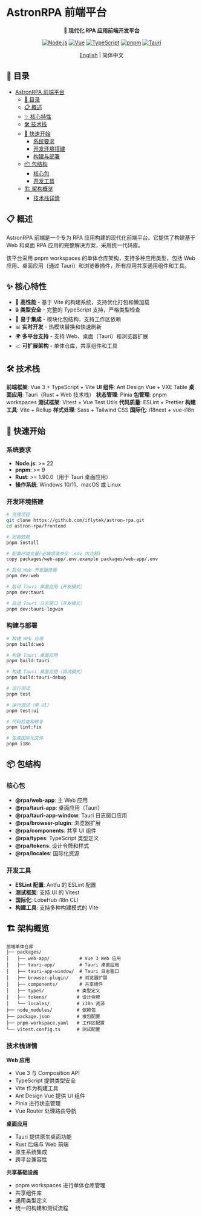 # AstronRPA 前端平台

<div align="center">

**🎨 现代化 RPA 应用前端开发平台**

[![Node.js](https://img.shields.io/badge/node.js-22+-green.svg)](https://nodejs.org/)
[![Vue](https://img.shields.io/badge/vue-3+-4FC08D.svg)](https://vuejs.org/)
[![TypeScript](https://img.shields.io/badge/typescript-5.9+-blue.svg)](https://www.typescriptlang.org/)
[![pnpm](https://img.shields.io/badge/pnpm-9+-orange.svg)](https://pnpm.io/)
[![Tauri](https://img.shields.io/badge/tauri-1.6+-purple.svg)](https://tauri.app/)

[English](README.md) | 简体中文

</div>

## 📑 目录

- [AstronRPA 前端平台](#astronrpa-前端平台)
  - [📑 目录](#-目录)
  - [📋 概述](#-概述)
  - [✨ 核心特性](#-核心特性)
  - [🛠️ 技术栈](#️-技术栈)
  - [🚀 快速开始](#-快速开始)
    - [系统要求](#系统要求)
    - [开发环境搭建](#开发环境搭建)
    - [构建与部署](#构建与部署)
  - [📦 包结构](#-包结构)
    - [核心包](#核心包)
    - [开发工具](#开发工具)
  - [🏗️ 架构概览](#️-架构概览)
    - [技术栈详情](#技术栈详情)

## 📋 概述

AstronRPA 前端是一个专为 RPA 应用构建的现代化前端平台。它提供了构建基于 Web 和桌面 RPA 应用的完整解决方案，采用统一代码库。

该平台采用 pnpm workspaces 的单体仓库架构，支持多种应用类型，包括 Web 应用、桌面应用（通过 Tauri）和浏览器插件，所有应用共享通用组件和工具。

## ✨ 核心特性

- 🚀 **高性能** - 基于 Vite 的构建系统，支持优化打包和懒加载
- 🔒 **类型安全** - 完整的 TypeScript 支持，严格类型检查
- 🔧 **易于集成** - 模块化包结构，支持工作区依赖
- 📊 **实时开发** - 热模块替换和快速刷新
- 🌍 **多平台支持** - 支持 Web、桌面（Tauri）和浏览器扩展
- 📈 **可扩展架构** - 单体仓库，共享组件和工具

## 🛠️ 技术栈

**前端框架**: Vue 3 + TypeScript + Vite
**UI 组件**: Ant Design Vue + VXE Table
**桌面应用**: Tauri（Rust + Web 技术栈）
**状态管理**: Pinia
**包管理**: pnpm workspaces
**测试框架**: Vitest + Vue Test Utils
**代码质量**: ESLint + Prettier
**构建工具**: Vite + Rollup
**样式处理**: Sass + Tailwind CSS
**国际化**: i18next + vue-i18n

## 🚀 快速开始

### 系统要求

- **Node.js**: >= 22
- **pnpm**: >= 9
- **Rust**: >= 1.90.0（用于 Tauri 桌面应用）
- **操作系统**: Windows 10/11、macOS 或 Linux

### 开发环境搭建

```bash
# 克隆项目
git clone https://github.com/iflytek/astron-rpa.git
cd astron-rpa/frontend

# 安装依赖
pnpm install

# 配置环境变量(必填项请参见 .env 内注释)
copy packages/web-app/.env.example packages/web-app/.env

# 启动 Web 开发服务器
pnpm dev:web

# 启动 Tauri 桌面应用（开发模式）
pnpm dev:tauri

# 启动 Tauri 日志窗口（开发模式）
pnpm dev:tauri-logwin
```

### 构建与部署

```bash
# 构建 Web 应用
pnpm build:web

# 构建 Tauri 桌面应用
pnpm build:tauri

# 构建 Tauri 桌面应用（调试模式）
pnpm build:tauri-debug

# 运行测试
pnpm test

# 运行测试（带 UI）
pnpm test:ui

# 代码检查和修复
pnpm lint:fix

# 生成国际化文件
pnpm i18n
```

## 📦 包结构

### 核心包

- **@rpa/web-app**: 主 Web 应用
- **@rpa/tauri-app**: 桌面应用（Tauri）
- **@rpa/tauri-app-window**: Tauri 日志窗口应用
- **@rpa/browser-plugin**: 浏览器扩展
- **@rpa/components**: 共享 UI 组件
- **@rpa/types**: TypeScript 类型定义
- **@rpa/tokens**: 设计令牌和样式
- **@rpa/locales**: 国际化资源

### 开发工具

- **ESLint 配置**: Antfu 的 ESLint 配置
- **测试框架**: 支持 UI 的 Vitest
- **国际化**: LobeHub i18n CLI
- **构建工具**: 支持多种构建模式的 Vite

## 🏗️ 架构概览

```
前端单体仓库
├── packages/
│   ├── web-app/           # Vue 3 Web 应用
│   ├── tauri-app/         # Tauri 桌面应用
│   ├── tauri-app-window/  # Tauri 日志窗口
│   ├── browser-plugin/    # 浏览器扩展
│   ├── components/        # 共享组件
│   ├── types/            # 类型定义
│   ├── tokens/           # 设计令牌
│   └── locales/          # i18n 资源
├── node_modules/         # 依赖包
├── package.json          # 根包配置
├── pnpm-workspace.yaml   # 工作区配置
└── vitest.config.ts      # 测试配置
```

### 技术栈详情

**Web 应用**

- Vue 3 与 Composition API
- TypeScript 提供类型安全
- Vite 作为构建工具
- Ant Design Vue 提供 UI 组件
- Pinia 进行状态管理
- Vue Router 处理路由导航

**桌面应用**

- Tauri 提供原生桌面功能
- Rust 后端与 Web 前端
- 原生系统集成
- 跨平台兼容性

**共享基础设施**

- pnpm workspaces 进行单体仓库管理
- 共享组件库
- 通用类型定义
- 统一的构建和测试流程
